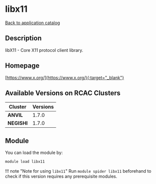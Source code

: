 # libx11

[Back to application catalog](../app_catalog.md)

## Description

libX11 - Core X11 protocol client library.

## Homepage

[https://www.x.org/](https://www.x.org/){:target="_blank"}

## Available Versions on RCAC Clusters

|Cluster|Versions|
|---|---|
**ANVIL**|1.7.0
**NEGISHI**|1.7.0

## Module

You can load the module by:

```bash
module load libx11
```

!!! note "Note for using `libx11`"
    Run `module spider libx11` beforehand to check if this version requires any prerequisite modules.
